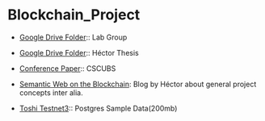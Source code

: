 # Blockchain_Project

* [Google Drive Folder](https://drive.google.com/drive/folders/0BxVAKBzwjD0BZURMT3Bqc0czOFE):: Lab Group

* [Google Drive Folder](https://drive.google.com/drive/folders/0BxVAKBzwjD0BUVc2bW5wNFpqa2c):: Héctor Thesis

* [Conference Paper](https://www.sharelatex.com/project/5673423b30638e000860f810):: CSCUBS

* [Semantic Web on the Blockchain](https://semanticblocks.wordpress.com/): Blog by Héctor about general project concepts inter alia. 

* [Toshi Testnet3](https://drive.google.com/open?id=0B-JGczgmHmZsYVVpWVVJZDlYVkU):: Postgres Sample Data(200mb)
